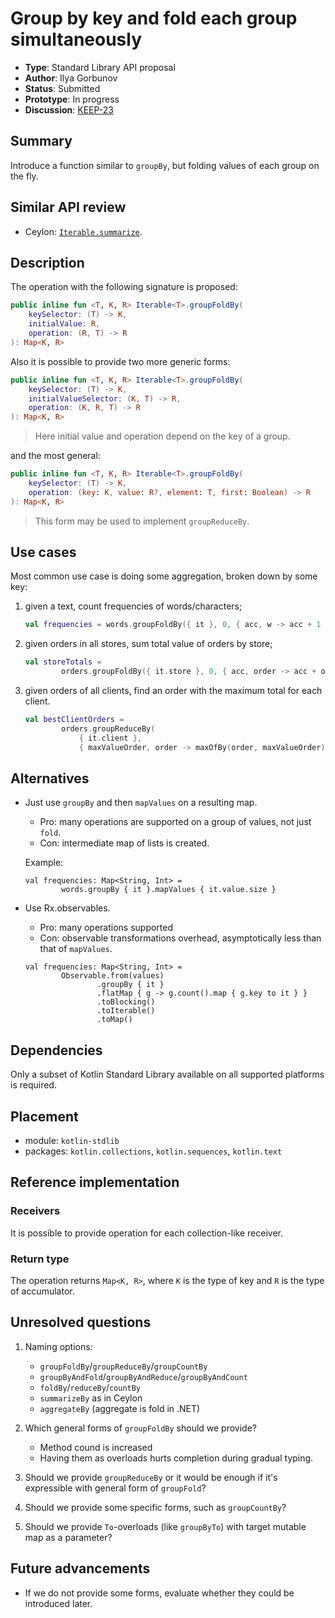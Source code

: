 # Group by key and fold each group simultaneously

* **Type**: Standard Library API proposal
* **Author**: Ilya Gorbunov
* **Status**: Submitted
* **Prototype**: In progress
* **Discussion**: [KEEP-23](https://github.com/Kotlin/KEEP/issues/23)

## Summary

Introduce a function similar to `groupBy`, but folding values of each group on the fly.

## Similar API review

* Ceylon: [`Iterable.summarize`](http://modules.ceylon-lang.org/repo/1/ceylon/language/1.2.0/module-doc/api/Iterable.type.html#summarize).

## Description

The operation with the following signature is proposed:

```kotlin
public inline fun <T, K, R> Iterable<T>.groupFoldBy(
    keySelector: (T) -> K,
    initialValue: R,
    operation: (R, T) -> R
): Map<K, R>
```

Also it is possible to provide two more generic forms:

```kotlin
public inline fun <T, K, R> Iterable<T>.groupFoldBy(
    keySelector: (T) -> K,
    initialValueSelector: (K, T) -> R,
    operation: (K, R, T) -> R
): Map<K, R>
```
> Here initial value and operation depend on the key of a group.

and the most general:

```kotlin
public inline fun <T, K, R> Iterable<T>.groupFoldBy(
    keySelector: (T) -> K,
    operation: (key: K, value: R?, element: T, first: Boolean) -> R
): Map<K, R>
```

> This form may be used to implement `groupReduceBy`.


## Use cases

Most common use case is doing some aggregation, broken down by some key:

 1. given a text, count frequencies of words/characters;

    ```kotlin
    val frequencies = words.groupFoldBy({ it }, 0, { acc, w -> acc + 1 })
    ```

 2. given orders in all stores, sum total value of orders by store;
    ```kotlin
    val storeTotals =
            orders.groupFoldBy({ it.store }, 0, { acc, order -> acc + order.total })
    ```

 3. given orders of all clients, find an order with the maximum total for each client.
    ```kotlin
    val bestClientOrders =
            orders.groupReduceBy(
                { it.client },
                { maxValueOrder, order -> maxOfBy(order, maxValueOrder) { it.total } })
    ```

## Alternatives

* Just use `groupBy` and then `mapValues` on a resulting map.
    * Pro: many operations are supported on a group of values, not just `fold`.
    * Con: intermediate map of lists is created.

    Example:

    ```
    val frequencies: Map<String, Int> =
            words.groupBy { it }.mapValues { it.value.size }
    ```

* Use Rx.observables.
    * Pro: many operations supported
    * Con: observable transformations overhead,
    asymptotically less than that of `mapValues`.

    ```
    val frequencies: Map<String, Int> =
            Observable.from(values)
                    .groupBy { it }
                    .flatMap { g -> g.count().map { g.key to it } }
                    .toBlocking()
                    .toIterable()
                    .toMap()
    ```

## Dependencies

Only a subset of Kotlin Standard Library available on all supported platforms is required.

## Placement

 - module: `kotlin-stdlib`
 - packages: `kotlin.collections`, `kotlin.sequences`, `kotlin.text`

## Reference implementation


### Receivers

It is possible to provide operation for each collection-like receiver.

### Return type

The operation returns `Map<K, R>`, where `K` is the type of key and `R` is the type of accumulator.

## Unresolved questions

1. Naming options:
    * `groupFoldBy`/`groupReduceBy`/`groupCountBy`
    * `groupByAndFold`/`groupByAndReduce`/`groupByAndCount`
    * `foldBy`/`reduceBy`/`countBy`
    * `summarizeBy` as in Ceylon
    * `aggregateBy` (aggregate is fold in .NET)

2. Which general forms of `groupFoldBy` should we provide?
    * Method cound is increased
    * Having them as overloads hurts completion during gradual typing.
3. Should we provide `groupReduceBy` or it would be enough if it's expressible with general form of `groupFold`?
4. Should we provide some specific forms, such as `groupCountBy`?
5. Should we provide `To`-overloads (like `groupByTo`) with target mutable map as a parameter?

## Future advancements

* If we do not provide some forms, evaluate whether they could be introduced later.
